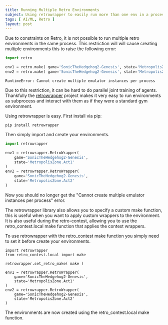 ```yaml
---
title: Running Multiple Retro Environments
subject: Using retrowrapper to easily run more than one env in a processpng
tags: [ AI/ML, Retro ]
layout: post
---
```


Due to constraints on Retro, it is not possible to run multiple retro environments
in the same process. This restriction will will cause creating multiple environments
this to raise the following error:

```python
import retro

env1 = retro.make( game='SonicTheHedgehog2-Genesis', state='MetropolisZone.Act1' )
env2 = retro.make( game='SonicTheHedgehog2-Genesis', state='MetropolisZone.Act2' )
```

```error
RuntimeError: Cannot create multiple emulator instances per process
```

Due to this restriction, it can be hard to do parallel joint training of agents.
Thankfully the [retrowrapper](https://github.com/MaxStrange/retrowrapper) project
makes it very easy to run environments as subprocess and interact with them as
if they were a standard gym environment.

Using retrowrapper is easy. First install via pip:

```none
pip install retrowrapper
```

Then simply import and create your environments.

```python
import retrowrapper

env1 = retrowrapper.RetroWrapper(
    game='SonicTheHedgehog2-Genesis',
    state='MetropolisZone.Act1' 
)
env2 = retrowrapper.RetroWrapper( 
    game='SonicTheHedgehog2-Genesis', 
    state='MetropolisZone.Act2' 
)
```

Now you should no longer get the "Cannot create multiple emulator instances per process" 
error.

The retrowrapper library also allows you to specify a custom make function, this is
useful when you want to apply custom wrappers to the environment. It is also useful
during the retro-contest, allowing you to use the retro_contest.local make function
that applies the contest wrappers.

To use retrowrapper with the retro_contest make function you simply need to set 
it before create your environments.

```
import retrowrapper
from retro_contest.local import make

retrowrapper.set_retro_make( make )

env1 = retrowrapper.RetroWrapper(
    game='SonicTheHedgehog2-Genesis',
    state='MetropolisZone.Act1' 
)
env2 = retrowrapper.RetroWrapper( 
    game='SonicTheHedgehog2-Genesis', 
    state='MetropolisZone.Act2' 
)
```

The environments are now created using the retro_contest.local make function.

